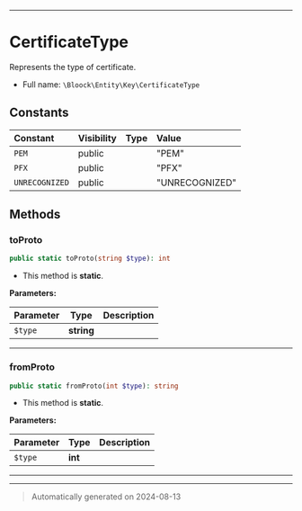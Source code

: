 ***

# CertificateType

Represents the type of certificate.



* Full name: `\Bloock\Entity\Key\CertificateType`


## Constants

| Constant | Visibility | Type | Value |
|:---------|:-----------|:-----|:------|
|`PEM`|public| |&quot;PEM&quot;|
|`PFX`|public| |&quot;PFX&quot;|
|`UNRECOGNIZED`|public| |&quot;UNRECOGNIZED&quot;|


## Methods


### toProto



```php
public static toProto(string $type): int
```



* This method is **static**.




**Parameters:**

| Parameter | Type | Description |
|-----------|------|-------------|
| `$type` | **string** |  |





***

### fromProto



```php
public static fromProto(int $type): string
```



* This method is **static**.




**Parameters:**

| Parameter | Type | Description |
|-----------|------|-------------|
| `$type` | **int** |  |





***


***
> Automatically generated on 2024-08-13
